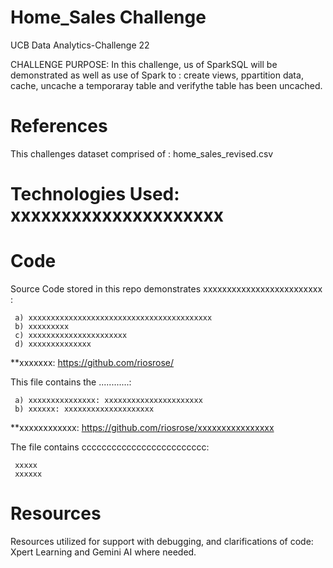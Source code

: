 # Home_Sales Challenge
UCB Data Analytics-Challenge 22

CHALLENGE PURPOSE: In this challenge, us of SparkSQL will be demonstrated as well as use of Spark to : create views, ppartition data, cache, uncache a temporaray table and verifythe table has been uncached. 

# References
This challenges dataset comprised of : home_sales_revised.csv

# Technologies Used: xxxxxxxxxxxxxxxxxxxxx

# Code
Source Code stored in this repo demonstrates xxxxxxxxxxxxxxxxxxxxxxxxx :

     a) xxxxxxxxxxxxxxxxxxxxxxxxxxxxxxxxxxxxxxxxx
     b) xxxxxxxxx
     c) xxxxxxxxxxxxxxxxxxxxxx
     d) xxxxxxxxxxxxxx
**xxxxxxx: https://github.com/riosrose/ 

This file contains the ............:

     a) xxxxxxxxxxxxxxx: xxxxxxxxxxxxxxxxxxxxxx
     b) xxxxxx: xxxxxxxxxxxxxxxxxxxx
**xxxxxxxxxxxx: https://github.com/riosrose/xxxxxxxxxxxxxxxx

The file contains ccccccccccccccccccccccccc:

     xxxxx
     xxxxxx 

# Resources
Resources utilized for support with debugging, and clarifications of code: Xpert Learning and Gemini AI where needed.
